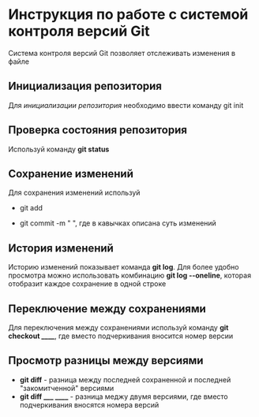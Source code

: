 # Инструкция по работе с системой контроля версий Git

Система контроля версий Git позволяет отслеживать изменения в файле

## Инициализация репозитория

Для *инициализации репозитория* необходимо ввести команду git init

## Проверка состояния репозитория

Используй команду **git status**

## Сохранение изменений

Для сохранения изменений используй

* git add

* git commit -m "  ", где в кавычках описана суть изменений

## История изменений

Историю изменений показывает команда **git log**. Для более удобно просмотра можно использовать комбинацию **git log --oneline**, которая отобразит каждое сохранение в одной строке

## Переключение между сохранениями

Для переключения между сохранениями используй команду **git checkout ____**, где вместо подчеркивания вносится номер версии

## Просмотр разницы между версиями

* **git diff** - разница между последней сохраненной и последней "закомитченной" версиями
* **git diff ___ ____** - разница меджу двумя версиями, где вместо подчеркивания вносятся номера версий